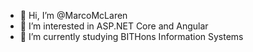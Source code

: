 - 👋 Hi, I’m @MarcoMcLaren
- 👀 I’m interested in ASP.NET Core and Angular
- 🌱 I’m currently studying BITHons Information Systems 

<!---
MarcoMcLaren/MarcoMcLaren is a ✨ special ✨ repository because its `README.md` (this file) appears on your GitHub profile.
You can click the Preview link to take a look at your changes.
--->
